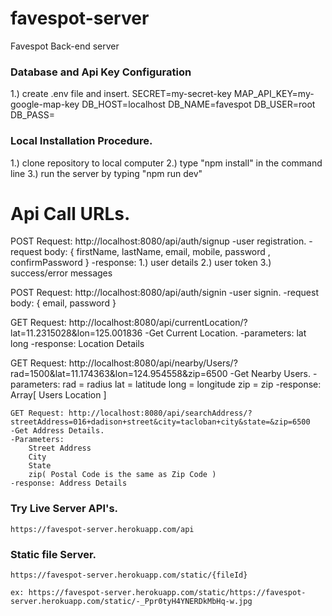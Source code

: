 # favespot-server
Favespot Back-end server

### Database and Api Key Configuration
  1.) create .env file and insert.
SECRET=my-secret-key
MAP_API_KEY=my-google-map-key
DB_HOST=localhost
DB_NAME=favespot
DB_USER=root
DB_PASS=

### Local Installation Procedure.
  1.) clone repository to local computer
  2.) type "npm install" in the command line
  3.) run the server by typing "npm run dev"
  


# Api Call URLs.
 POST Request: http://localhost:8080/api/auth/signup
    -user registration.
    -request body: 
         { firstName, lastName, email, mobile, password , confirmPassword }
    -response: 
        1.) user details
        2.) user token
        3.) success/error messages


  POST Request: http://localhost:8080/api/auth/signin
    -user signin.
    -request body: 
        { email, password }
        
   GET Request: http://localhost:8080/api/currentLocation/?lat=11.2315028&lon=125.001836
    -Get Current Location.
    -parameters: 
      lat
      long
    -response: Location Details 

          
   GET Request: http://localhost:8080/api/nearby/Users/?rad=1500&lat=11.174363&lon=124.954558&zip=6500
    -Get Nearby Users.
    -parameters: 
      rad = radius
      lat = latitude
      long = longitude
      zip = zip
    -response: Array[ Users Location ]
     
    GET Request: http://localhost:8080/api/searchAddress/?streetAddress=016+dadison+street&city=tacloban+city&state=&zip=6500
    -Get Address Details.
    -Parameters:
        Street Address
        City
        State
        zip( Postal Code is the same as Zip Code )
    -response: Address Details

### Try Live Server API's.
    https://favespot-server.herokuapp.com/api

### Static file Server. 
    https://favespot-server.herokuapp.com/static/{fileId}

    ex: https://favespot-server.herokuapp.com/static/https://favespot-server.herokuapp.com/static/-_Ppr0tyH4YNERDkMbHq-w.jpg



